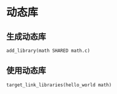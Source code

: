 # 动态库

## 生成动态库
`add_library(math SHARED math.c)`

## 使用动态库
`target_link_libraries(hello_world math)`





